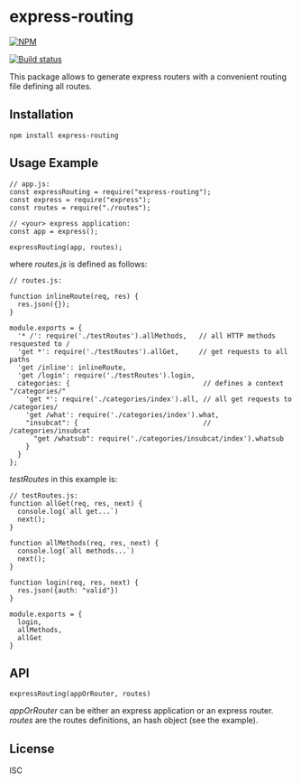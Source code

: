 # express-routing
[![NPM](https://nodei.co/npm/express-routing.png)](https://nodei.co/npm/express-routing/)

[![Build status](https://travis-ci.org/martinlevesque/express-routing.svg?branch=master)](https://travis-ci.org/martinlevesque/express-routing)

This package allows to generate express routers with a convenient routing file defining all routes.

## Installation

```
npm install express-routing
```

## Usage Example

```
// app.js:
const expressRouting = require("express-routing");
const express = require("express");
const routes = require("./routes");

// <your> express application:
const app = express();

expressRouting(app, routes);
```

where *routes.js* is defined as follows:

```
// routes.js:

function inlineRoute(req, res) {
  res.json({});
}

module.exports = {
  '* /': require('./testRoutes').allMethods,   // all HTTP methods resquested to /
  'get *': require('./testRoutes').allGet,     // get requests to all paths
  'get /inline': inlineRoute,                  
  'get /login': require('./testRoutes').login,
  categories: {                                 // defines a context "/categories/"
    'get *': require('./categories/index').all, // all get requests to /categories/
    'get /what': require('./categories/index').what,
    "insubcat": {                               // /categories/insubcat
      "get /whatsub": require('./categories/insubcat/index').whatsub
    }
  }
};
```

*testRoutes* in this example is:

```
// testRoutes.js:
function allGet(req, res, next) {
  console.log(`all get...`)
  next();
}

function allMethods(req, res, next) {
  console.log(`all methods...`)
  next();
}

function login(req, res, next) {
  res.json({auth: "valid"})
}

module.exports = {
  login,
  allMethods,
  allGet
}

```

## API

```
expressRouting(appOrRouter, routes)
```

*appOrRouter* can be either an express application or an express router.
*routes* are the routes definitions, an hash object (see the example).


## License

ISC

